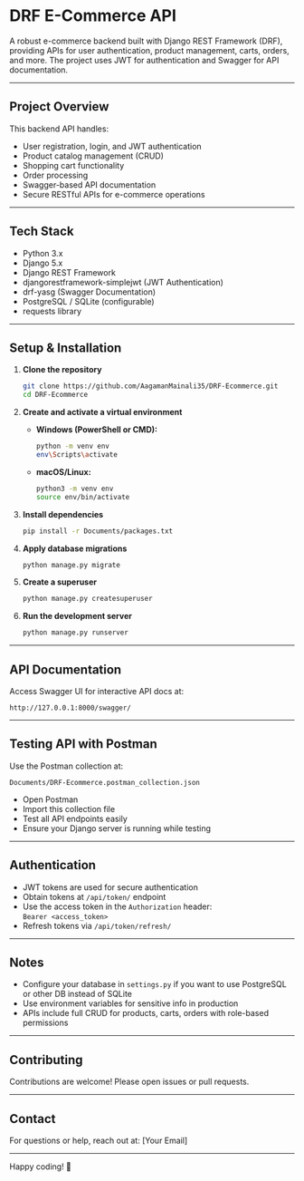 # DRF E-Commerce API

A robust e-commerce backend built with Django REST Framework (DRF), providing APIs for user authentication, product management, carts, orders, and more. The project uses JWT for authentication and Swagger for API documentation.

---

## Project Overview

This backend API handles:

- User registration, login, and JWT authentication  
- Product catalog management (CRUD)  
- Shopping cart functionality  
- Order processing  
- Swagger-based API documentation  
- Secure RESTful APIs for e-commerce operations

---

## Tech Stack

- Python 3.x  
- Django 5.x  
- Django REST Framework  
- djangorestframework-simplejwt (JWT Authentication)  
- drf-yasg (Swagger Documentation)  
- PostgreSQL / SQLite (configurable)  
- requests library

---

## Setup & Installation

1. **Clone the repository**

   ```bash
   git clone https://github.com/AagamanMainali35/DRF-Ecommerce.git
   cd DRF-Ecommerce
   ```

2. **Create and activate a virtual environment**

   - **Windows (PowerShell or CMD):**

     ```bash
     python -m venv env
     env\Scripts\activate
     ```

   - **macOS/Linux:**

     ```bash
     python3 -m venv env
     source env/bin/activate
     ```

3. **Install dependencies**

   ```bash
   pip install -r Documents/packages.txt
   ```

4. **Apply database migrations**

   ```bash
   python manage.py migrate
   ```

5. **Create a superuser**

   ```bash
   python manage.py createsuperuser
   ```

6. **Run the development server**

   ```bash
   python manage.py runserver
   ```

---

## API Documentation

Access Swagger UI for interactive API docs at:

```
http://127.0.0.1:8000/swagger/
```

---

## Testing API with Postman

Use the Postman collection at:

```
Documents/DRF-Ecommerce.postman_collection.json
```

- Open Postman  
- Import this collection file  
- Test all API endpoints easily  
- Ensure your Django server is running while testing

---

## Authentication

- JWT tokens are used for secure authentication  
- Obtain tokens at `/api/token/` endpoint  
- Use the access token in the `Authorization` header:  
  `Bearer <access_token>`  
- Refresh tokens via `/api/token/refresh/`

---

## Notes

- Configure your database in `settings.py` if you want to use PostgreSQL or other DB instead of SQLite  
- Use environment variables for sensitive info in production  
- APIs include full CRUD for products, carts, orders with role-based permissions

---

## Contributing

Contributions are welcome! Please open issues or pull requests.

---

## Contact

For questions or help, reach out at: [Your Email]

---

Happy coding! 🚀
